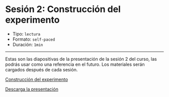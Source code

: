 # Sesión 2: Construcción del experimento

* Tipo: `lectura`
* Formato: `self-paced`
* Duración: `1min`

***

Estas son las diapositivas de la presentación de la sesión 2 del curso,
las podrás usar como una referencia en el futuro. Los materiales serán cargados
después de cada sesión.

[Construcción del experimento](https://docs.google.com/presentation/d/e/2PACX-1vTj5PviLATCT4pCWwq-on1FX9sDJpFF_O7HTd6Ps2g8UgO_kYwIw-7jB8J7XlEzDkLRRUYEfNUE6xh6/embed?start=false&loop=false&delayms=3000)

[Descarga la presentación](https://drive.google.com/file/d/1gOrmXK8rmwwYopUktaYkVdpWyIYnrvZe/view?usp=sharing)
